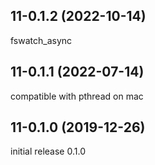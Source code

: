 11-0.1.2 (2022-10-14)
----------------------

fswatch\_async


11-0.1.1 (2022-07-14)
----------------------

compatible with pthread on mac


11-0.1.0 (2019-12-26)
----------------------

initial release 0.1.0
